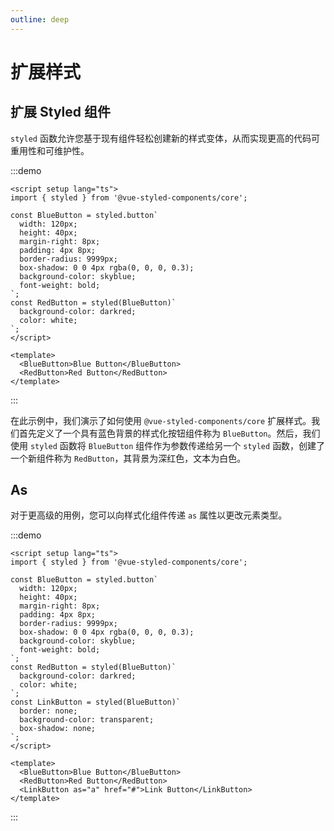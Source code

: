 ```yaml
---
outline: deep
---
```


# 扩展样式

## 扩展 Styled 组件

`styled` 函数允许您基于现有组件轻松创建新的样式变体，从而实现更高的代码可重用性和可维护性。

:::demo

```vue
<script setup lang="ts">
import { styled } from '@vue-styled-components/core';

const BlueButton = styled.button`
  width: 120px;
  height: 40px;
  margin-right: 8px;
  padding: 4px 8px;
  border-radius: 9999px;
  box-shadow: 0 0 4px rgba(0, 0, 0, 0.3);
  background-color: skyblue;
  font-weight: bold;
`;
const RedButton = styled(BlueButton)`
  background-color: darkred;
  color: white;
`;
</script>

<template>
  <BlueButton>Blue Button</BlueButton>
  <RedButton>Red Button</RedButton>
</template>
```

:::

在此示例中，我们演示了如何使用 `@vue-styled-components/core` 扩展样式。我们首先定义了一个具有蓝色背景的样式化按钮组件称为 `BlueButton`。然后，我们使用 `styled` 函数将 `BlueButton` 组件作为参数传递给另一个 `styled` 函数，创建了一个新组件称为 `RedButton`，其背景为深红色，文本为白色。

## As

对于更高级的用例，您可以向样式化组件传递 `as` 属性以更改元素类型。

:::demo

```vue
<script setup lang="ts">
import { styled } from '@vue-styled-components/core';

const BlueButton = styled.button`
  width: 120px;
  height: 40px;
  margin-right: 8px;
  padding: 4px 8px;
  border-radius: 9999px;
  box-shadow: 0 0 4px rgba(0, 0, 0, 0.3);
  background-color: skyblue;
  font-weight: bold;
`;
const RedButton = styled(BlueButton)`
  background-color: darkred;
  color: white;
`;
const LinkButton = styled(BlueButton)`
  border: none;
  background-color: transparent;
  box-shadow: none;
`;
</script>

<template>
  <BlueButton>Blue Button</BlueButton>
  <RedButton>Red Button</RedButton>
  <LinkButton as="a" href="#">Link Button</LinkButton>
</template>
```

:::
